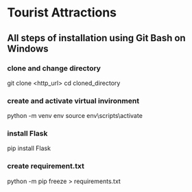 # Tourist Attractions

## All steps of installation using Git Bash on Windows

### clone and change directory
git clone <http_url>
cd cloned_directory

### create and activate virtual invironment
python -m venv env
source env\scripts\activate

### install Flask
pip install Flask

### create requirement.txt
python -m pip freeze > requirements.txt
